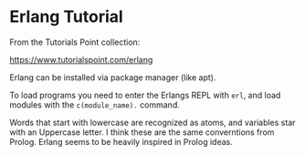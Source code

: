
# Erlang Tutorial

From the Tutorials Point collection: 

https://www.tutorialspoint.com/erlang

Erlang can be installed via package manager (like apt).

To load programs you need to enter the Erlangs REPL with `erl`, and load modules with the `c(module_name).` command. 

Words that start with lowercase are recognized as atoms, and variables star with an Uppercase letter. I think these are the same converntions from Prolog. Erlang seems to be heavily inspired in Prolog ideas.

